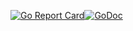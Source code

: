 [![Go Report Card](https://goreportcard.com/badge/github.com/wayneashleyberry/things)](https://goreportcard.com/report/github.com/wayneashleyberry/things)[![GoDoc](https://godoc.org/github.com/wayneashleyberry/things?status.svg)](https://godoc.org/github.com/wayneashleyberry/things)
